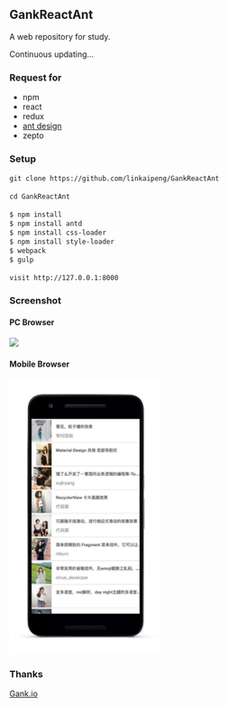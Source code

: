 ## GankReactAnt
A web repository for study.

Continuous updating...

### Request for
- npm
- react
- redux
- [ant design](https://github.com/ant-design/ant-design)
- zepto

### Setup

```
git clone https://github.com/linkaipeng/GankReactAnt

cd GankReactAnt

$ npm install
$ npm install antd
$ npm install css-loader
$ npm install style-loader
$ webpack
$ gulp

visit http://127.0.0.1:8000
```

### Screenshot

#### PC Browser

![](https://github.com/linkaipeng/GankReactAnt/raw/master/screenshots/screenshot1.png)

#### Mobile Browser

<img src="screenshots/mobile-list-screenshot.png" width=270 height=486/>




### Thanks

[Gank.io](http://gank.io)